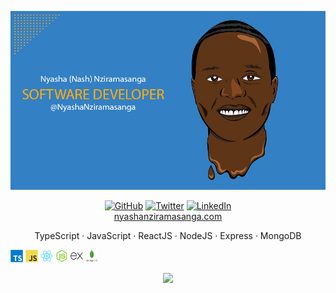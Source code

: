 ![banner](https://raw.githubusercontent.com/NyashaNziramasanga/NyashaNziramasanga/master/images/nash-software-developer.png)

<p align="center">
	<a href="https://github.com/NyashaNziramasanga"><img src="https://img.shields.io/github/followers/NyashaNziramasanga.svg?label=GitHub&style=social" alt="GitHub"></a>
	<a href="https://twitter.com/NyashaNziboi"><img src="https://img.shields.io/twitter/follow/NyashaNziboi?label=Twitter&style=social" alt="Twitter"></a>
	<a href="https://www.linkedin.com/in/nyasha-nash-nziramasanga-446380116"><img src="https://img.shields.io/badge/LinkedIn--_.svg?style=social&logo=linkedin" alt="LinkedIn"></a>
<br/><a href="https://www.nyashanziramasanga.com/">nyashanziramasanga.com</a>
</p>

<p align="center">
	TypeScript · JavaScript · ReactJS · NodeJS · Express · MongoDB
</p>

<code><img height="20" src="https://raw.githubusercontent.com/NyashaNziramasanga/NyashaNziramasanga/master/images/typescript.svg"></code>
<code><img height="20" src="https://raw.githubusercontent.com/NyashaNziramasanga/NyashaNziramasanga/master/images/javascript.svg"></code>
<code><img height="20" src="https://raw.githubusercontent.com/NyashaNziramasanga/NyashaNziramasanga/master/images/react.svg"></code>
<code><img height="20" src="https://raw.githubusercontent.com/NyashaNziramasanga/NyashaNziramasanga/master/images/nodejs.svg"></code>
<code><img height="20" src="https://raw.githubusercontent.com/NyashaNziramasanga/NyashaNziramasanga/master/images/express.svg"></code>
<code><img height="20" src="https://raw.githubusercontent.com/NyashaNziramasanga/NyashaNziramasanga/master/images/mongodb.svg"></code>

<p align="center">
	<img src="https://github-readme-stats.vercel.app/api/?username=NyashaNziramasanga&show_icons=true&title_color=3380C4&icon_color=3380C4&text_color=edf2f7&bg_color=151515"></img>
</p>
